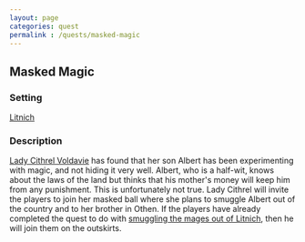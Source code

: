 ```yaml
---
layout: page
categories: quest
permalink : /quests/masked-magic
---
```


## Masked Magic

### Setting
[Litnich][litnich]

### Description
[Lady Cithrel Voldavie][cithrel-voldavie] has found that her son Albert has been experimenting with magic, and not hiding it very well. Albert, who is a half-wit, knows about the laws of the land but thinks that his mother's money will keep him from any punishment. This is unfortunately not true. Lady Cithrel will invite the players to join her masked ball where she plans to smuggle Albert out of the country and to her brother in Othen. If the players have already completed the quest to do with [smuggling the mages out of Litnich][time-to-shine], then he will join them on the outskirts.

[litnich]: /DnD/cities/litnich
[cithrel-voldavie]: /DnD/npcs/nobles/cithrel-voldavie
[time-to-shine]: /DnD/quests/time-to-shine